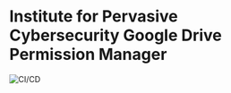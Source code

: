 # Institute for Pervasive Cybersecurity Google Drive Permission Manager

![CI/CD](https://github.com/cs481-ekh/f22-softskills/.github/workflows/docker-ci/badge.svg)

